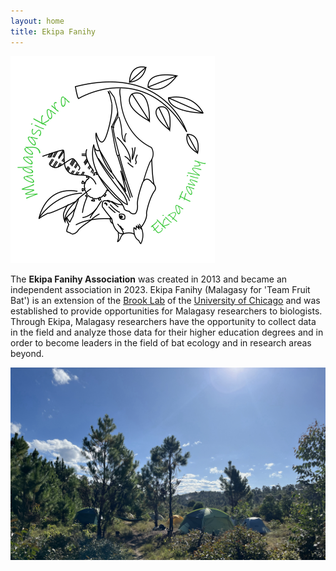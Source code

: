 ```yaml
---
layout: home
title: Ekipa Fanihy
---
```


<img src="/assets/team/EkipaFanihyLogoWhite.png" alt="bat" class="img-thumbnail float-start col-md-3" />

The **Ekipa Fanihy Association** was created in 2013 and became an independent association in 2023. Ekipa Fanihy (Malagasy for 'Team Fruit Bat') is an extension of the [Brook Lab]( https://brooklab.org/) of the [University of Chicago](https://uchicago.edu) and was established to provide opportunities for Malagasy researchers to biologists. Through Ekipa, Malagasy researchers have the opportunity to collect data in the field and analyze those data for their higher education degrees and in order to become leaders in the field of bat ecology and in research areas beyond.

<img src="/assets/Ekipa_camp.jpg" class="img-fluid" />